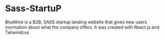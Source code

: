 # Sass-StartuP
BlueWire is a B2B, SASS startup landing website that gives new users inormation about what the company offers.
It was created with React.js and Tailwindcss
